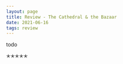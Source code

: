 ```yaml
---
layout: page
title: Review - The Cathedral & the Bazaar
date: 2021-06-16
tags: review
---
```


todo

✭✭✭✭✭
